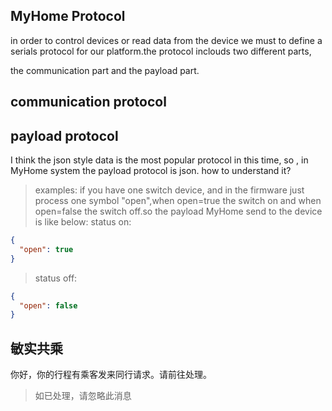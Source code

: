 ## MyHome Protocol

in order to control devices or read data from the device we must to define a serials protocol for
our platform.the protocol inclouds two different parts,

the communication part and the payload part.

## communication protocol

## payload protocol

I think the json style data is the most popular protocol in this time, so , in MyHome system the
payload protocol is json.
how to understand it?

> examples: if you have one switch device, and in the firmware just process one symbol "open",when
> open=true the switch on and
> when open=false the switch off.so the payload MyHome send to the device is like below:
> status on:

```json
{
  "open": true
}
```

> status off:

```json
{
  "open": false
}
```


## 敏实共乘

你好，你的行程有乘客发来同行请求。请前往处理。

> 如已处理，请忽略此消息

